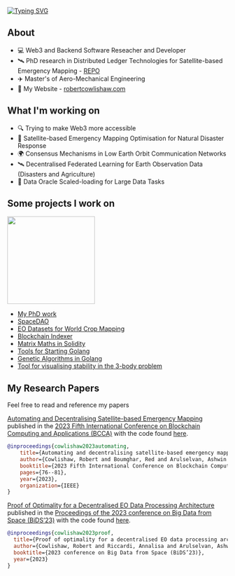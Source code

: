[![Typing SVG](https://readme-typing-svg.herokuapp.com?font=Bruno+Ace+SC&size=80&pause=1000&color=1D6483&center=true&vCenter=true&width=1024&height=150&lines=Robert+Cowlishaw)](https://git.io/typing-svg)

## About
  
*  :computer: Web3 and Backend Software Reseacher and Developer
*  🛰️  PhD research in Distributed Ledger Technologies for Satellite-based Emergency Mapping - [REPO](https://github.com/strath-ace/smart-dao)
*  ✈️  Master's of Aero-Mechanical Engineering
*  :memo: My Website - [robertcowlishaw.com](https://robertcowlishaw.com/)

## What I'm working on

* :mag: Trying to make Web3 more accessible
* 🌋 Satellite-based Emergency Mapping Optimisation for Natural Disaster Response
* :earth_africa: Consensus Mechanisms in Low Earth Orbit Communication Networks
* 🛰️ Decentralised Federated Learning for Earth Observation Data (Disasters and Agriculture)
* 🔭 Data Oracle Scaled-loading for Large Data Tasks

## Some projects I work on

[<img src="https://github.com/0x365/0x365/img/img_tool_for_visualising_orbits.png" width="200"/>]([https://github.com/user/repository/subscription](https://github.com/0x365/orbit-view))
* [My PhD work](https://github.com/strath-ace/smart-dao)
* [SpaceDAO](https://spacedao.ai/)
* [EO Datasets for World Crop Mapping](https://huggingface.co/0x365)
* [Blockchain Indexer](https://github.com/0x365/blockchain-indexer)
* [Matrix Maths in Solidity](https://github.com/0x365/solidity-matrix-inversion)
* [Tools for Starting Golang](https://github.com/0x365/go-tools)
* [Genetic Algorithms in Golang](https://github.com/0x365/goga)
* [Tool for visualising stability in the 3-body problem](https://github.com/0x365/orbit-view)

## My Research Papers

Feel free to read and reference my papers

[Automating and Decentralising Satellite-based Emergency Mapping](https://ieeexplore.ieee.org/abstract/document/10338847) published in the [2023 Fifth International Conference on Blockchain Computing and Applications (BCCA)](https://ieeexplore.ieee.org/servlet/opac?punumber=10338825) with the code found [here](https://github.com/strath-ace/smart-dao).

```bibtex
@inproceedings{cowlishaw2023automating,
    title={Automating and decentralising satellite-based emergency mapping},
    author={Cowlishaw, Robert and Boumghar, Red and Arulselvan, Ashwin and Riccardi, Annalisa},
    booktitle={2023 Fifth International Conference on Blockchain Computing and Applications (BCCA)},
    pages={76--81},
    year={2023},
    organization={IEEE}
}
```

[Proof of Optimality for a Decentralised EO Data Processing Architecture](https://pureportal.strath.ac.uk/en/publications/proof-of-optimality-for-a-decentralised-eo-data-processing-archit) published in the [Proceedings of the 2023 conference on Big Data from Space (BiDS’23)](https://op.europa.eu/en/publication-detail/-/publication/10ba86b1-7c63-11ee-99ba-01aa75ed71a1/language-en) with the code found [here](https://github.com/strath-ace/smart-dao).

```bibtex
@inproceedings{cowlishaw2023proof,
  title={Proof of optimality for a decentralised EO data processing architecture},
  author={Cowlishaw, Robert and Riccardi, Annalisa and Arulselvan, Ashwin},
  booktitle={2023 conference on Big Data from Space (BiDS’23)},
  year={2023}
}
```

